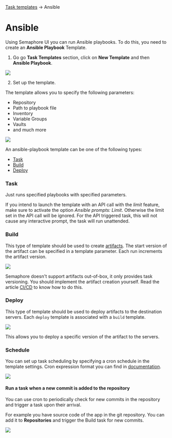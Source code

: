 <div class="breadcrumbs">
    <a href="/user-guide/task-templates/">Task templates</a>
    → Ansible
</div>

# Ansible

Using Semaphore UI you can run Ansible playbooks. To do this, you need to create an **Ansible Playbook** Template.

1. Go go **Task Templates** section, click on **New Template** and then **Ansible Playbook**.

![](<../../../.gitbook/assets/ansible_1.png>)

2. Set up the template.

The template allows you to specify the following parameters:

* Repository
* Path to playbook file
* Inventory
* Variable Groups
* Vaults
* and much more

![](<../../../.gitbook/assets/ansible_2.png>)

An ansible-playbook template can be one of the following types:

* [Task](#task)
* [Build](#build)
* [Deploy](#deploy)

### Task

Just runs specified playbooks with specified parameters.

If you intend to launch the template with an API call with the *limit* feature, make sure to activate the option *Ansible prompts: Limit*. Otherwise the limit set in the API call will be ignored. For the API triggered task, this will not cause any interactive prompt, the task will run unattended.

### Build

This type of template should be used to create [artifacts](https://en.wikipedia.org/wiki/Artifact\_\(software\_development\)). The start version of the artifact can be specified in a template parameter. Each run increments the artifact version.

![](<../../../.gitbook/assets/template\_new\_build\_ipad (1).png>)

Semaphore doesn't support artifacts out-of-box, it only provides task versioning. You should implement the artifact creation yourself. Read the article [CI/CD](../../../administration-guide/cicd.md) to know how to do this.

### Deploy

This type of template should be used to deploy artifacts to the destination servers. Each `deploy` template is associated with a `build` template.

![](../../../.gitbook/assets/template\_new\_deploy\_ipad.png)

This allows you to deploy a specific version of the artifact to the servers.

### Schedule

You can set up task scheduling by specifying a cron schedule in the template settings. Cron expression format you can find in [documentation](https://pkg.go.dev/github.com/robfig/cron/v3#hdr-CRON\_Expression\_Format).

![](../../../.gitbook/assets/template\_schedule.png)

#### Run a task when a new commit is added to the repository

You can use cron to periodically check for new commits in the repository and trigger a task upon their arrival.

For example you have source code of the app in the git repository. You can add it to **Repositories** and trigger the Build task for new commits.

![](../../../.gitbook/assets/template\_schedule\_commit.png)
